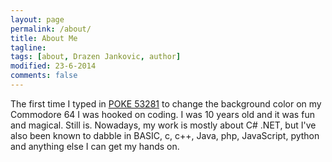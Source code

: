 ```yaml
---
layout: page
permalink: /about/
title: About Me
tagline: 
tags: [about, Drazen Jankovic, author]
modified: 23-6-2014
comments: false
---
```


The first time I typed in [POKE 53281](http://www.c64-wiki.com/index.php/POKE) to change the background color on my Commodore 64 I was hooked on coding. I was 10 years old and it was fun and magical. Still is. Nowadays, my work is mostly about C# .NET, but I've also been known to dabble in BASIC, c, c++, Java, php, JavaScript, python and anything else I can get my hands on. 